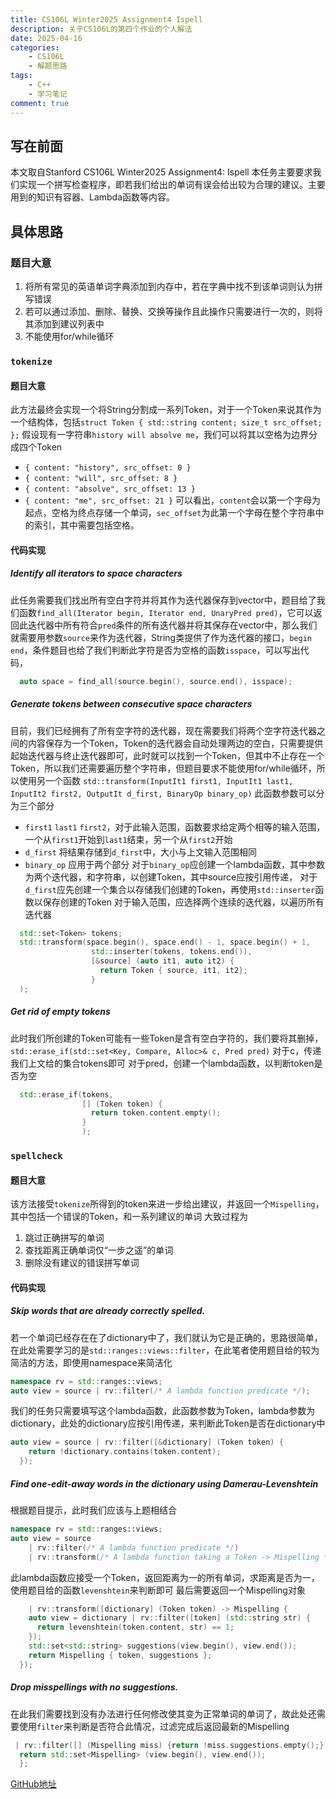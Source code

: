 ```yaml
---
title: CS106L Winter2025 Assignment4 Ispell
description: 关于CS106L的第四个作业的个人解法
date: 2025-04-16
categories:
    - CS106L
    - 解题思路
tags:
    - C++
    - 学习笔记
comment: true
---
```


## 写在前面
本文取自Stanford CS106L Winter2025 Assignment4: Ispell 本任务主要要求我们实现一个拼写检查程序，即若我们给出的单词有误会给出较为合理的建议。主要用到的知识有容器、Lambda函数等内容。
## 具体思路
### 题目大意
1. 将所有常见的英语单词字典添加到内存中，若在字典中找不到该单词则认为拼写错误
2. 若可以通过添加、删除、替换、交换等操作且此操作只需要进行一次的，则将其添加到建议列表中
3. 不能使用for/while循环
### `tokenize`
#### 题目大意
此方法最终会实现一个将String分割成一系列Token，对于一个Token来说其作为一个结构体，包括`struct Token { std::string content; size_t src_offset; };`
假设现有一字符串`history will absolve me`，我们可以将其以空格为边界分成四个Token
- `{ content: "history", src_offset: 0 }`
- `{ content: "will", src_offset: 8 }`
- `{ content: "absolve", src_offset: 13 }`
- `{ content: "me", src_offset: 21 }`
可以看出，`content`会以第一个字母为起点，空格为终点存储一个单词，`sec_offset`为此第一个字母在整个字符串中的索引，其中需要包括空格。
#### 代码实现
##### **Identify all iterators to space characters**
此任务需要我们找出所有空白字符并将其作为迭代器保存到vector中，题目给了我们函数`find_all(Iterator begin, Iterator end, UnaryPred pred)`，它可以返回此迭代器中所有符合`pred`条件的所有迭代器并将其保存在vector中，那么我们就需要用参数`source`来作为迭代器，String类提供了作为迭代器的接口，`begin` `end`，条件题目也给了我们判断此字符是否为空格的函数`isspace`，可以写出代码，
```cpp
  auto space = find_all(source.begin(), source.end(), isspace);
```
##### **Generate tokens between consecutive space characters**
目前，我们已经拥有了所有空字符的迭代器，现在需要我们将两个空字符迭代器之间的内容保存为一个Token，Token的迭代器会自动处理两边的空白，只需要提供起始迭代器与终止迭代器即可，此时就可以找到一个Token，但其中不止存在一个Token，所以我们还需要遍历整个字符串，但题目要求不能使用for/while循环，所以使用另一个函数
`std::transform(InputIt1 first1, InputIt1 last1, InputIt2 first2, OutputIt d_first, BinaryOp binary_op)`
此函数参数可以分为三个部分
- `first1` `last1` `first2`，对于此输入范围，函数要求给定两个相等的输入范围，一个从`first1`开始到`last1`结束，另一个从`first2`开始
- `d_first` 将结果存储到`d_first`中，大小与上文输入范围相同
- `binary_op` 应用于两个部分
对于`binary_op`应创建一个lambda函数，其中参数为两个迭代器，和字符串，以创建Token，其中source应按引用传递，
对于`d_first`应先创建一个集合以存储我们创建的Token，再使用`std::inserter`函数以保存创建的Token
对于输入范围，应选择两个连续的迭代器，以遍历所有迭代器
```cpp
  std::set<Token> tokens;
  std::transform(space.begin(), space.end() - 1, space.begin() + 1, 
                  std::inserter(tokens, tokens.end()),
                  [&source] (auto it1, auto it2) {
                    return Token { source, it1, it2};
                  }
  );
```
##### **Get rid of empty tokens**
此时我们所创建的Token可能有一些Token是含有空白字符的，我们要将其删掉，
`std::erase_if(std::set<Key, Compare, Alloc>& c, Pred pred)`
对于c，传递我们上文给的集合tokens即可
对于pred，创建一个lambda函数，以判断token是否为空
```cpp
  std::erase_if(tokens, 
                [] (Token token) {
                  return token.content.empty();
                }
                );
```
### `spellcheck`
#### 题目大意
该方法接受`tokenize`所得到的token来进一步给出建议，并返回一个`Mispelling`，其中包括一个错误的Token，和一系列建议的单词
大致过程为
1. 跳过正确拼写的单词
2. 查找距离正确单词仅“一步之遥”的单词
3. 删除没有建议的错误拼写单词
#### 代码实现
##### **Skip words that are already correctly spelled.**
若一个单词已经存在在了dictionary中了，我们就认为它是正确的，思路很简单，在此处需要学习的是`std::ranges::views::filter`，在此笔者使用题目给的较为简洁的方法，即使用namespace来简洁化
```cpp
namespace rv = std::ranges::views;
auto view = source | rv::filter(/* A lambda function predicate */);
```
我们的任务只需要填写这个lambda函数，此函数参数为Token，lambda参数为dictionary，此处的dictionary应按引用传递，来判断此Token是否在dictionary中
```cpp
auto view = source | rv::filter([&dictionary] (Token token) {
    return !dictionary.contains(token.content);
  });
```
##### **Find one-edit-away words in the dictionary using Damerau-Levenshtein**
根据题目提示，此时我们应该与上题相结合
```cpp
namespace rv = std::ranges::views;
auto view = source 
    | rv::filter(/* A lambda function predicate */)
    | rv::transform(/* A lambda function taking a Token -> Mispelling */);
```
此lambda函数应接受一个Token，返回距离为一的所有单词，求距离是否为一，使用题目给的函数`levenshtein`来判断即可
最后需要返回一个Mispelling对象
```cpp
	| rv::transform([dictionary] (Token token) -> Mispelling {
    auto view = dictionary | rv::filter([token] (std::string str) {
      return levenshtein(token.content, str) == 1;
    });
    std::set<std::string> suggestions(view.begin(), view.end());
    return Mispelling { token, suggestions };
  });
```
##### **Drop misspellings with no suggestions.**
在此我们需要找到没有办法进行任何修改使其变为正常单词的单词了，故此处还需要使用`filter`来判断是否符合此情况，过滤完成后返回最新的Mispelling
```cpp
 | rv::filter([] (Mispelling miss) {return !miss.suggestions.empty();});
  return std::set<Mispelling> (view.begin(), view.end());
  };
```
[GitHub地址](https://github.com/YuTaki23/CS106L-Winter-2025/tree/main/assign4)